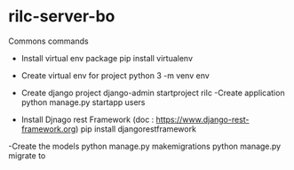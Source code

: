# rilc-server-bo

Commons commands

- Install virtual env package
  pip install virtualenv
- Create virtual env for project
  python 3 -m venv env

- Create django project
  django-admin startproject rilc
  -Create application
  python manage.py startapp users

- Install Djnago rest Framework (doc : https://www.django-rest-framework.org)
  pip install djangorestframework

-Create the models
python manage.py makemigrations python manage.py migrate to

